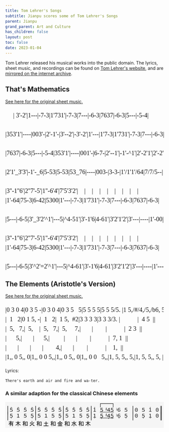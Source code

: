 ```yaml
---
title: Tom Lehrer's Songs
subtitle: Jianpu scores some of Tom Lehrer's Songs
parent: Jianpu
grand_parent: Art and Culture
has_children: false
layout: post
toc: false
date: 2023-01-04
---
```


<style>
@font-face {
    font-family: Jianpu;
    src: url("{{site.webfontdirectory}}/jianpu/JianpuASCII.ttf ");
}
.jianpu {
    font-family: Jianpu;
    line-height: 1.5;
}
@media (min-width: 50rem) {
    .jianpu  {
        font-size: 20px;
    }
}
</style>

Tom Lehrer released his musical works into the public domain.
The lyrics, sheet music, and recordings can be found on [Tom Lehrer's website](https://tomlehrersongs.com/),
and are [mirrored on the internet archive](https://archive.org/details/tomlehrersongs).



## That's Mathematics

[See here for the original sheet music.](Lehrer/thats-mathematics-music.pdf)

<pre class="jianpu">
     | 3'-2'|1---|-7-3|1'731'|-7-3|7---|-6-3|7637|-6-3|5---|-5-4|

|353'1'|----|003'-|2'-1'-|3'--2'|-3'-2'|1'---|1'7-3|1'731'|-7-3|7---|-6-3|

|7637|-6-3|5---|-5-4|353'1'|----|001'-|6-7-|2'--1'|-1'-^1'|2'-2'1'|2'-2'1'|

|2'1'_3'3'|-1'-_6|5-53|5-53|53_76|----|003-|3-3-|1'/1'1'/64|7/7/5--|

|3''-1''6'|2''7'-5'|1''-6'4'|7'5'3'2'|    |    |    |    |    |    |    |    |
|1'-64|75-3|6-42|5300|1'---|-7-3|1'731'|-7-3|7---|-6-3|7637|-6-3|

|5---|-6-5|3'_3'2'^1'|---5|^4-51'|3'-1'6|4-61'|3'2'1'2'|3'---|----|1'-00|0000|

|3''-1''6'|2''7'-5'|1''-6'4'|7'5'3'2'|    |    |    |    |    |    |    |    |
|1'-64|75-3|6-42|5300|1'---|-7-3|1'731'|-7-3|7---|-6-3|7637|-6-3|

|5---|-6-5|3'^2'=2'^1'|---5|^4-61'|3'-1'6|4-61'|3'2'1'2'|3'---|----|1'---|-000|
</pre>






## The Elements (Aristotle's Version)

[See here for the original sheet music.](Lehrer/Elements-Aristotle.jpeg)

<pre class="jianpu">
|0 3 0 4|0 3 5 -|0 3 0 4|0 3 5   5|5 5 5 5|5 5 5/5. |1 5,/#/4,/5,/b6, 5, |0 5 1' 0||
|  1   2|0 1 5, -|  1   2|  1 5,  #2|3 3 3 3|3 3 3/3. |           |  4 5  ||
|  5,   7,|  5,    |  5,   7,|  5,     7,|       |        |           |  2 3  ||
|      5,|       |      5,|         |       |        |           |  7, 1  ||
|       |       |       |        4,|       |        |           |    1,  ||
|1,, 0 5,, 0|1,, 0 0 5,,|1,, 0 5,, 0|1,, 0 0   5,,|1, 5, 5,, 5,|1, 5, 5,, 5, |1,, 5,,/#/4,,/5,,/b6,, 5,, |0 5,, 1,, 0||
</pre>

Lyrics:

`There's earth and air and fire and wa-ter.`



### A similar adaption for the classical Chinese elements

![Wu Xing Elements Song](Lehrer/TomLehrerWuXing.png)

<!--Need some way to notate the little gracenote flourishes-->

<!--ToDo: Chinese version with five elements
有 木 和 火 和 土 和 金 和 水 和 木

                          [--]
|5' - 5' 5'|5' 5' 5' 5'|5' 5' 5' 5'|1' 5/#/4/5/b6 5 |0 5 1' 0||
|5, - 5, 1|1 5 5, 5|1 5 5, 5|1, 5,/#/4,/5,/b6, 5, |0 5, 1, 0||

有 木 和 火 和 土 和 金 和 水 和 木

                           
|5' 5' 5' 5'|5' 5' 5' 5'|5' 5' 5' 5'|1' 5/#/4/5/b6 5 |0 5 1' 0||
|5, 1 5 5,|5 1 5 5,|5 1 5 5,|1, 5,/#/4,/5,/b6, 5, |0 5, 1, 0||

 

-->